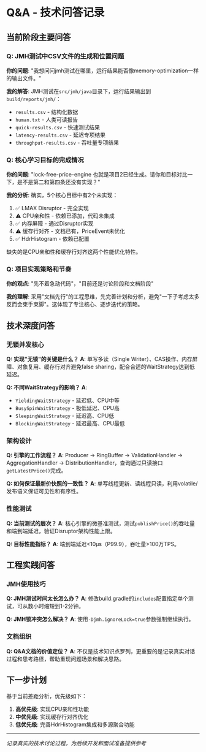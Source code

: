 # Q&A - 技术问答记录

## 当前阶段主要问答

### Q: JMH测试中CSV文件的生成和位置问题  
**你的问题**: "我想问问jmh测试在哪里，运行结果能否像memory-optimization一样的输出文件。"

**我的解答**: JMH测试在`src/jmh/java`目录下，运行结果输出到`build/reports/jmh/`：
- `results.csv` - 结构化数据
- `human.txt` - 人类可读报告
- `quick-results.csv` - 快速测试结果
- `latency-results.csv` - 延迟专项结果
- `throughput-results.csv` - 吞吐量专项结果

### Q: 核心学习目标的完成情况
**你的问题**: "lock-free-price-engine 也就是项目2已经生成。请你和目标对比一下，是不是第二和第四条还没有实现？"

**我的分析**: 确实，5个核心目标中有2个未实现：
1. ✅ LMAX Disruptor - 完全实现
2. ⚠️ CPU亲和性 - 依赖已添加，代码未集成
3. ✅ 内存屏障 - 通过Disruptor实现
4. ⚠️ 缓存行对齐 - 文档已有，PriceEvent未优化
5. ✅ HdrHistogram - 依赖已配置

缺失的是CPU亲和性和缓存行对齐这两个性能优化特性。

### Q: 项目实现策略和节奏
**你的观点**: "先不着急动代码"，"目前还是讨论阶段和文档阶段"

**我的理解**: 采用"文档先行"的工程思维，先完善计划和分析，避免"一下子考虑太多反而会束手束脚"。这体现了专注核心、逐步迭代的策略。

## 技术深度问答

### 无锁并发核心
**Q: 实现"无锁"的关键是什么？**
**A**: 单写多读（Single Writer）、CAS操作、内存屏障、对象复用、缓存行对齐避免false sharing，配合合适的WaitStrategy达到低延迟。

**Q: 不同WaitStrategy的影响？**
**A**: 
- `YieldingWaitStrategy` - 延迟低、CPU中等
- `BusySpinWaitStrategy` - 极低延迟、CPU高
- `SleepingWaitStrategy` - 延迟高、CPU低  
- `BlockingWaitStrategy` - 延迟最高、CPU最低

### 架构设计
**Q: 引擎的工作流程？**
**A**: Producer → RingBuffer → ValidationHandler → AggregationHandler → DistributionHandler，查询通过只读接口`getLatestPrice()`完成。

**Q: 如何保证最新价快照的一致性？**
**A**: 单写线程更新、读线程只读，利用volatile/发布语义保证可见性和有序性。

### 性能测试
**Q: 当前测试的层次？**
**A**: 核心引擎的微基准测试，测试`publishPrice()`的吞吐量和端到端延迟，验证Disruptor架构性能上限。

**Q: 目标性能指标？**
**A**: 端到端延迟<10μs（P99.9），吞吐量>100万TPS。

## 工程实践问答

### JMH使用技巧
**Q: JMH测试时间太长怎么办？**
**A**: 修改build.gradle的`includes`配置指定单个测试，可从数小时缩短到1-2分钟。

**Q: JMH锁冲突怎么解决？**
**A**: 使用`-Djmh.ignoreLock=true`参数强制继续执行。

### 文档组织
**Q: Q&A文档的价值定位？**
**A**: 不仅是技术知识点罗列，更重要的是记录真实对话过程和思考路径，帮助重现问题场景和解决思路。

## 下一步计划

基于当前差距分析，优先级如下：
1. **高优先级**: 实现CPU亲和性功能
2. **中优先级**: 实现缓存行对齐优化
3. **低优先级**: 完善HdrHistogram集成和多源聚合功能

---

*记录真实的技术讨论过程，为后续开发和面试准备提供参考*